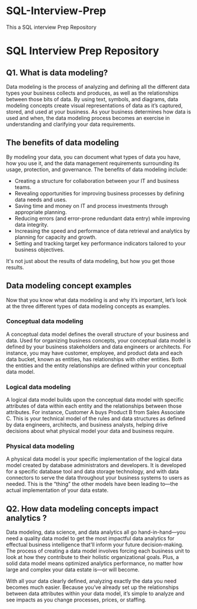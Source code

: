 # SQL-Interview-Prep
This a SQL interview Prep Repository

# SQL Interview Prep Repository

## Q1. What is data modeling?

Data modeling is the process of analyzing and defining all the different data types your business collects and produces, as well as the relationships between those bits of data. By using text, symbols, and diagrams, data modeling concepts create visual representations of data as it’s captured, stored, and used at your business. As your business determines how data is used and when, the data modeling process becomes an exercise in understanding and clarifying your data requirements.

## The benefits of data modeling

By modeling your data, you can document what types of data you have, how you use it, and the data management requirements surrounding its usage, protection, and governance. The benefits of data modeling include:

- Creating a structure for collaboration between your IT and business teams.
- Revealing opportunities for improving business processes by defining data needs and uses.
- Saving time and money on IT and process investments through appropriate planning.
- Reducing errors (and error-prone redundant data entry) while improving data integrity.
- Increasing the speed and performance of data retrieval and analytics by planning for capacity and growth.
- Setting and tracking target key performance indicators tailored to your business objectives.

It's not just about the results of data modeling, but how you get those results.

## Data modeling concept examples

Now that you know what data modeling is and why it’s important, let’s look at the three different types of data modeling concepts as examples.

### Conceptual data modeling

A conceptual data model defines the overall structure of your business and data. Used for organizing business concepts, your conceptual data model is defined by your business stakeholders and data engineers or architects. For instance, you may have customer, employee, and product data and each data bucket, known as entities, has relationships with other entities. Both the entities and the entity relationships are defined within your conceptual data model.

### Logical data modeling

A logical data model builds upon the conceptual data model with specific attributes of data within each entity and the relationships between those attributes. For instance, Customer A buys Product B from Sales Associate C. This is your technical model of the rules and data structures as defined by data engineers, architects, and business analysts, helping drive decisions about what physical model your data and business require.

### Physical data modeling

A physical data model is your specific implementation of the logical data model created by database administrators and developers. It is developed for a specific database tool and data storage technology, and with data connectors to serve the data throughout your business systems to users as needed. This is the “thing” the other models have been leading to—the actual implementation of your data estate.

## Q2. How data modeling concepts impact analytics ?

Data modeling, data science, and data analytics all go hand-in-hand—you need a quality data model to get the most impactful data analytics for effectual business intelligence that'll inform your future decision-making. The process of creating a data model involves forcing each business unit to look at how they contribute to their holistic organizational goals. Plus, a solid data model means optimized analytics performance, no matter how large and complex your data estate is—or will become.

With all your data clearly defined, analyzing exactly the data you need becomes much easier. Because you’ve already set up the relationships between data attributes within your data model, it’s simple to analyze and see impacts as you change processes, prices, or staffing.
